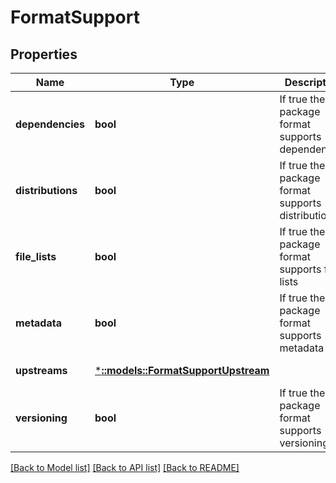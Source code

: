 # FormatSupport

## Properties
Name | Type | Description | Notes
------------ | ------------- | ------------- | -------------
**dependencies** | **bool** | If true the package format supports dependencies | [default to null]
**distributions** | **bool** | If true the package format supports distributions | [default to null]
**file_lists** | **bool** | If true the package format supports file lists | [default to null]
**metadata** | **bool** | If true the package format supports metadata | [default to null]
**upstreams** | [***::models::FormatSupportUpstream**](FormatSupportUpstream.md) |  | [default to null]
**versioning** | **bool** | If true the package format supports versioning | [default to null]

[[Back to Model list]](../README.md#documentation-for-models) [[Back to API list]](../README.md#documentation-for-api-endpoints) [[Back to README]](../README.md)


